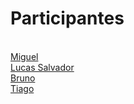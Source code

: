 <h1>Participantes</h1><br>
<a href="https://github.com/miguel847">Miguel</a><br>
<a href="https://github.com/LucasS-alvador">Lucas Salvador</a><br>
<a href="https://github.com/BrunodeMatos01">Bruno</a><br>
<a href="https://github.com/tyggas">Tiago</a>
